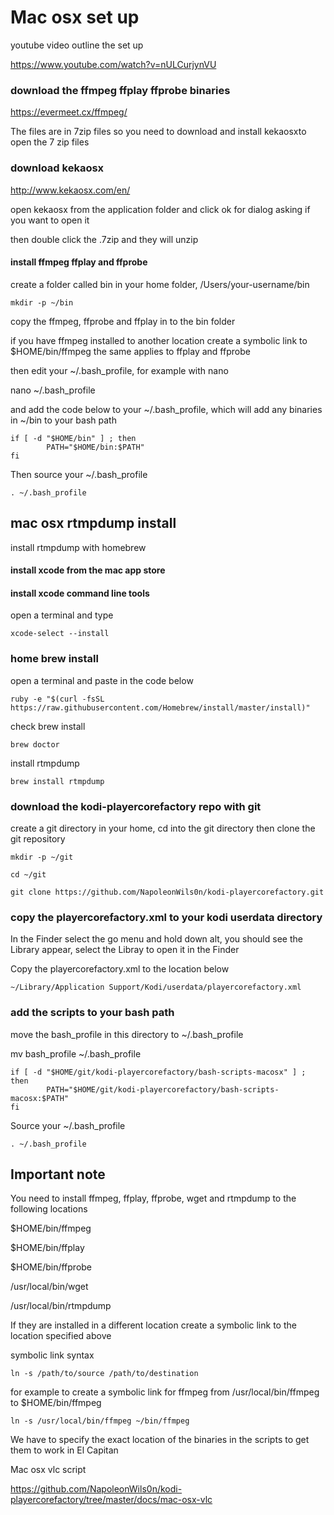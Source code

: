 # Mac osx set up

youtube video outline the set up

https://www.youtube.com/watch?v=nULCurjynVU

### download the ffmpeg ffplay ffprobe binaries

https://evermeet.cx/ffmpeg/
 
The files are in 7zip files 
so you need to download and install kekaosxto open the 7 zip files
 
### download kekaosx 

http://www.kekaosx.com/en/


open kekaosx from the application folder and click ok for dialog asking if you want to open it

then double click the .7zip and they will unzip


#### install ffmpeg ffplay and ffprobe 

create a folder called bin in your home folder, /Users/your-username/bin

	mkdir -p ~/bin

copy the ffmpeg, ffprobe and ffplay in to the bin folder

if you have ffmpeg installed to another location create a symbolic link to $HOME/bin/ffmpeg
the same applies to ffplay and ffprobe

then edit your ~/.bash_profile, for example with nano

nano ~/.bash_profile

and add the code below to your ~/.bash_profile, 
which will add any binaries in ~/bin to your bash path


	if [ -d "$HOME/bin" ] ; then
	        PATH="$HOME/bin:$PATH"
	fi

 
Then source your ~/.bash_profile

	. ~/.bash_profile


## mac osx rtmpdump install

install rtmpdump with homebrew


#### install xcode from the mac app store

#### install xcode command line tools

open a terminal and type

	xcode-select --install

### home brew install

open a terminal and paste in the code below

	ruby -e "$(curl -fsSL https://raw.githubusercontent.com/Homebrew/install/master/install)"

check brew install

	brew doctor

install rtmpdump

	brew install rtmpdump


###  download the kodi-playercorefactory repo with git

create a git directory in your home, cd into the git directory
then clone the git repository


	mkdir -p ~/git

	cd ~/git

	git clone https://github.com/NapoleonWils0n/kodi-playercorefactory.git


### copy the playercorefactory.xml to your kodi userdata directory

In the Finder select the go menu and hold down alt, 
you should see the Library appear, select the Libray to open it in the Finder

Copy the playercorefactory.xml to the location below
	
	~/Library/Application Support/Kodi/userdata/playercorefactory.xml


### add the scripts to your bash path

move the bash_profile in this directory to ~/.bash_profile

mv bash_profile ~/.bash_profile

	if [ -d "$HOME/git/kodi-playercorefactory/bash-scripts-macosx" ] ; then
	        PATH="$HOME/git/kodi-playercorefactory/bash-scripts-macosx:$PATH"
	fi


Source your ~/.bash_profile

	. ~/.bash_profile


## Important note

You need to install ffmpeg, ffplay, ffprobe, wget and rtmpdump to the following locations

$HOME/bin/ffmpeg

$HOME/bin/ffplay

$HOME/bin/ffprobe

/usr/local/bin/wget
 
/usr/local/bin/rtmpdump

If they are installed in a different location create a symbolic link to the location specified above

symbolic link syntax

	ln -s /path/to/source /path/to/destination

for example to create a symbolic link for ffmpeg from /usr/local/bin/ffmpeg to $HOME/bin/ffmpeg

	ln -s /usr/local/bin/ffmpeg ~/bin/ffmpeg


We have to specify the exact location of the binaries in the scripts to get them to work in El Capitan


Mac osx vlc script

https://github.com/NapoleonWils0n/kodi-playercorefactory/tree/master/docs/mac-osx-vlc
